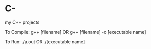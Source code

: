 # C-
my C++ projects

To Compile: g++ [filename]  OR  g++ [filename] -o [executable name]

To Run: ./a.out  OR ./[executable name]

